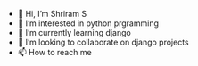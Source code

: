 - 👋 Hi, I’m Shriram S
- 👀 I’m interested in python prgramming
- 🌱 I’m currently learning django
- 💞️ I’m looking to collaborate on django projects
- 📫 How to reach me 

<!---
shrirams1804/shrirams1804 is a ✨ special ✨ repository because its `README.md` (this file) appears on your GitHub profile.
You can click the Preview link to take a look at your changes.
--->
